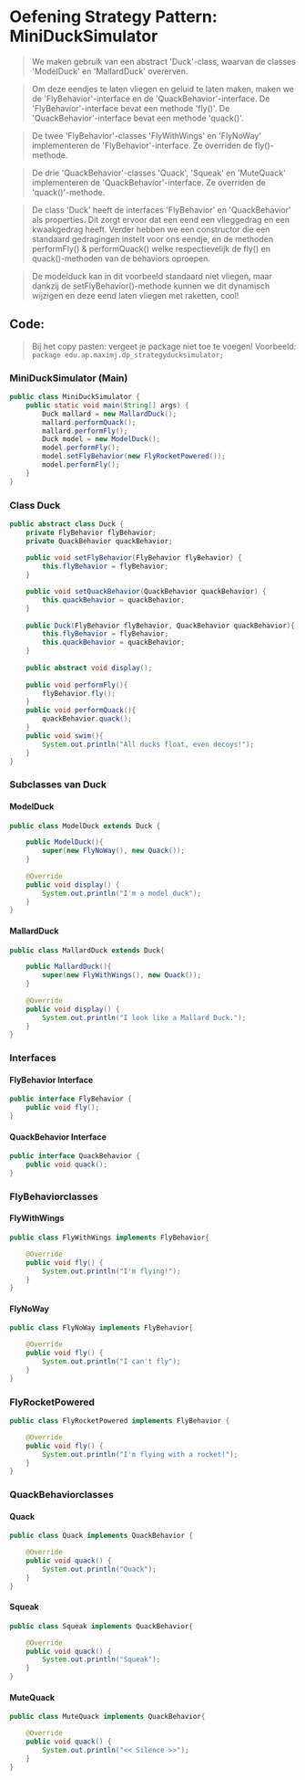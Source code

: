 # Oefening Strategy Pattern: MiniDuckSimulator
>We maken gebruik van een abstract 'Duck'-class, waarvan de classes 'ModelDuck' en 'MallardDuck' overerven.

>Om deze eendjes te laten vliegen en geluid te laten maken, maken we de 'FlyBehavior'-interface en de 'QuackBehavior'-interface. De 'FlyBehavior'-interface bevat een methode 'fly()'. De 'QuackBehavior'-interface bevat een methode 'quack()'.

> De twee 'FlyBehavior'-classes 'FlyWithWings' en 'FlyNoWay' implementeren de 'FlyBehavior'-interface. Ze overriden de fly()-methode.

> De drie 'QuackBehavior'-classes 'Quack', 'Squeak' en 'MuteQuack' implementeren de 'QuackBehavior'-interface. Ze overriden de 'quack()'-methode.

>De class 'Duck' heeft de interfaces 'FlyBehavior' en 'QuackBehavior' als properties. Dit zorgt ervoor dat een eend een vlieggedrag en een kwaakgedrag heeft. Verder hebben we een constructor die een standaard gedragingen instelt voor ons eendje, en de methoden performFly() & performQuack() welke respectievelijk de fly() en quack()-methoden van de behaviors oproepen.

> De modelduck kan in dit voorbeeld standaard niet vliegen, maar dankzij de setFlyBehavior()-methode kunnen we dit dynamisch wijzigen en deze eend laten vliegen met raketten, cool!
## Code:
> Bij het copy pasten: vergeet je package niet toe te voegen!
> Voorbeeld: `package edu.ap.maximj.dp_strategyducksimulator;`

### MiniDuckSimulator (Main)
```java
public class MiniDuckSimulator {
    public static void main(String[] args) {
        Duck mallard = new MallardDuck();
        mallard.performQuack();
        mallard.performFly();
        Duck model = new ModelDuck();
        model.performFly();
        model.setFlyBehavior(new FlyRocketPowered());
        model.performFly();
    }
}
```
### Class Duck
```java
public abstract class Duck {
    private FlyBehavior flyBehavior;
    private QuackBehavior quackBehavior;
    
    public void setFlyBehavior(FlyBehavior flyBehavior) {
        this.flyBehavior = flyBehavior;
    }

    public void setQuackBehavior(QuackBehavior quackBehavior) {
        this.quackBehavior = quackBehavior;
    }  
    
    public Duck(FlyBehavior flyBehavior, QuackBehavior quackBehavior){
        this.flyBehavior = flyBehavior;
        this.quackBehavior = quackBehavior;
    }
    
    public abstract void display();
    
    public void performFly(){
        flyBehavior.fly();
    }
    public void performQuack(){
        quackBehavior.quack();
    }
    public void swim(){
        System.out.println("All ducks float, even decoys!");
    }
}
```
### Subclasses van Duck
#### ModelDuck
```java
public class ModelDuck extends Duck {

    public ModelDuck(){
        super(new FlyNoWay(), new Quack());
    }
    
    @Override
    public void display() {
        System.out.println("I'm a model duck");
    }
}
```
#### MallardDuck
```java
public class MallardDuck extends Duck{

    public MallardDuck(){
        super(new FlyWithWings(), new Quack());
    }
    
    @Override
    public void display() {
        System.out.println("I look like a Mallard Duck.");
    }
}
```
### Interfaces
#### FlyBehavior Interface
```java
public interface FlyBehavior {
    public void fly();
}
```

#### QuackBehavior Interface
```java
public interface QuackBehavior {
    public void quack();
}
```
### FlyBehaviorclasses
#### FlyWithWings
```java
public class FlyWithWings implements FlyBehavior{

    @Override
    public void fly() {
        System.out.println("I'm flying!");
    }
}
```
#### FlyNoWay
```java
public class FlyNoWay implements FlyBehavior{

    @Override
    public void fly() {
        System.out.println("I can't fly");
    }
}
```
### FlyRocketPowered
```java
public class FlyRocketPowered implements FlyBehavior {

    @Override
    public void fly() {
        System.out.println("I'm flying with a rocket!");
    }
}
```
### QuackBehaviorclasses
#### Quack
```java
public class Quack implements QuackBehavior {

    @Override
    public void quack() {
        System.out.println("Quack");
    }
}
```
#### Squeak
```java
public class Squeak implements QuackBehavior{

    @Override
    public void quack() {
        System.out.println("Squeak");
    }
}
```
#### MuteQuack
```java
public class MuteQuack implements QuackBehavior{

    @Override
    public void quack() {
        System.out.println("<< Silence >>");
    }
}
```